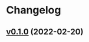 # Changelog

## [v0.1.0](https://github.com/k1LoW/brewfile-desc/compare/898b1547b9c6...v0.1.0) (2022-02-20)

